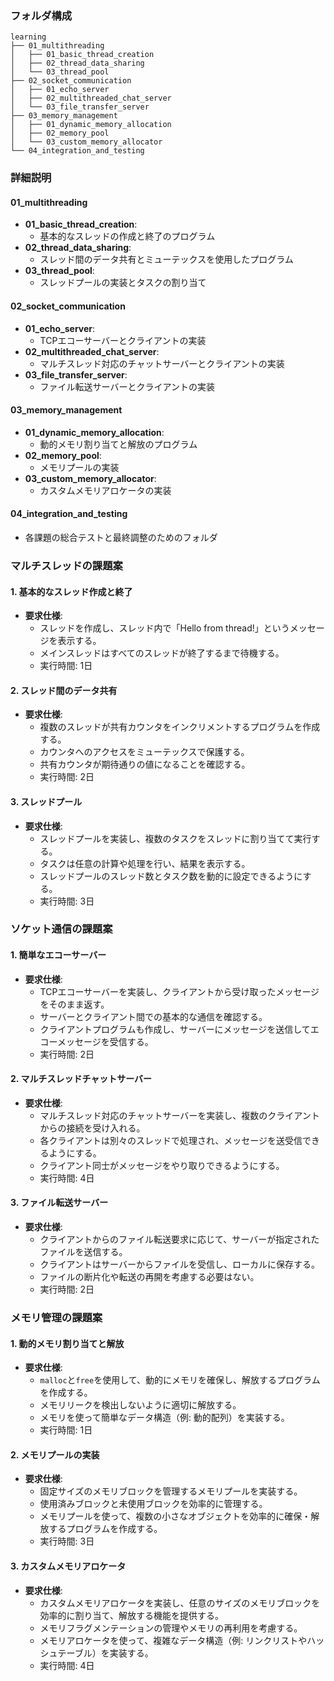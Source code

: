 ### フォルダ構成

```
learning
├── 01_multithreading
│   ├── 01_basic_thread_creation
│   ├── 02_thread_data_sharing
│   └── 03_thread_pool
├── 02_socket_communication
│   ├── 01_echo_server
│   ├── 02_multithreaded_chat_server
│   └── 03_file_transfer_server
├── 03_memory_management
│   ├── 01_dynamic_memory_allocation
│   ├── 02_memory_pool
│   └── 03_custom_memory_allocator
└── 04_integration_and_testing
```

### 詳細説明

#### 01_multithreading
- **01_basic_thread_creation**:
  - 基本的なスレッドの作成と終了のプログラム
- **02_thread_data_sharing**:
  - スレッド間のデータ共有とミューテックスを使用したプログラム
- **03_thread_pool**:
  - スレッドプールの実装とタスクの割り当て

#### 02_socket_communication
- **01_echo_server**:
  - TCPエコーサーバーとクライアントの実装
- **02_multithreaded_chat_server**:
  - マルチスレッド対応のチャットサーバーとクライアントの実装
- **03_file_transfer_server**:
  - ファイル転送サーバーとクライアントの実装

#### 03_memory_management
- **01_dynamic_memory_allocation**:
  - 動的メモリ割り当てと解放のプログラム
- **02_memory_pool**:
  - メモリプールの実装
- **03_custom_memory_allocator**:
  - カスタムメモリアロケータの実装

#### 04_integration_and_testing
- 各課題の総合テストと最終調整のためのフォルダ

### マルチスレッドの課題案

#### 1. 基本的なスレッド作成と終了
- **要求仕様**:
    - スレッドを作成し、スレッド内で「Hello from thread!」というメッセージを表示する。
    - メインスレッドはすべてのスレッドが終了するまで待機する。
    - 実行時間: 1日

#### 2. スレッド間のデータ共有
- **要求仕様**:
    - 複数のスレッドが共有カウンタをインクリメントするプログラムを作成する。
    - カウンタへのアクセスをミューテックスで保護する。
    - 共有カウンタが期待通りの値になることを確認する。
    - 実行時間: 2日

#### 3. スレッドプール
- **要求仕様**:
    - スレッドプールを実装し、複数のタスクをスレッドに割り当てて実行する。
    - タスクは任意の計算や処理を行い、結果を表示する。
    - スレッドプールのスレッド数とタスク数を動的に設定できるようにする。
    - 実行時間: 3日

### ソケット通信の課題案

#### 1. 簡単なエコーサーバー
- **要求仕様**:
    - TCPエコーサーバーを実装し、クライアントから受け取ったメッセージをそのまま返す。
    - サーバーとクライアント間での基本的な通信を確認する。
    - クライアントプログラムも作成し、サーバーにメッセージを送信してエコーメッセージを受信する。
    - 実行時間: 2日

#### 2. マルチスレッドチャットサーバー
- **要求仕様**:
    - マルチスレッド対応のチャットサーバーを実装し、複数のクライアントからの接続を受け入れる。
    - 各クライアントは別々のスレッドで処理され、メッセージを送受信できるようにする。
    - クライアント同士がメッセージをやり取りできるようにする。
    - 実行時間: 4日

#### 3. ファイル転送サーバー
- **要求仕様**:
    - クライアントからのファイル転送要求に応じて、サーバーが指定されたファイルを送信する。
    - クライアントはサーバーからファイルを受信し、ローカルに保存する。
    - ファイルの断片化や転送の再開を考慮する必要はない。
    - 実行時間: 2日

### メモリ管理の課題案

#### 1. 動的メモリ割り当てと解放
- **要求仕様**:
    - `malloc`と`free`を使用して、動的にメモリを確保し、解放するプログラムを作成する。
    - メモリリークを検出しないように適切に解放する。
    - メモリを使って簡単なデータ構造（例: 動的配列）を実装する。
    - 実行時間: 1日

#### 2. メモリプールの実装
- **要求仕様**:
    - 固定サイズのメモリブロックを管理するメモリプールを実装する。
    - 使用済みブロックと未使用ブロックを効率的に管理する。
    - メモリプールを使って、複数の小さなオブジェクトを効率的に確保・解放するプログラムを作成する。
    - 実行時間: 3日

#### 3. カスタムメモリアロケータ
- **要求仕様**:
    - カスタムメモリアロケータを実装し、任意のサイズのメモリブロックを効率的に割り当て、解放する機能を提供する。
    - メモリフラグメンテーションの管理やメモリの再利用を考慮する。
    - メモリアロケータを使って、複雑なデータ構造（例: リンクリストやハッシュテーブル）を実装する。
    - 実行時間: 4日

